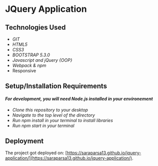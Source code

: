 # JQuery Application

## Technologies Used

* _GIT_
* _HTML5_
* _CSS3_
* _BOOTSTRAP 5.3.0_
* _Javascript and jQuery {OOP}_
* _Webpack & npm_
* Responsive

## Setup/Installation Requirements
#### _For development, you will  need Node.js installed in your environement_
* _Clone this repository to your desktop_
* _Navigate to the top level of the directory_
* _Run npm install in your terminal to install libraries_
* _Run npm start in your terminal_

## Deployment 
The project got deployed on: [https://saraparsa13.github.io/jquery-application/](https://saraparsa13.github.io/jquery-application/).
